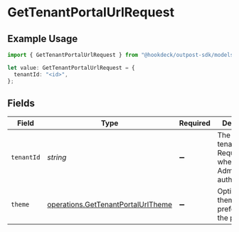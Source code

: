 # GetTenantPortalUrlRequest

## Example Usage

```typescript
import { GetTenantPortalUrlRequest } from "@hookdeck/outpost-sdk/models/operations";

let value: GetTenantPortalUrlRequest = {
  tenantId: "<id>",
};
```

## Fields

| Field                                                                                    | Type                                                                                     | Required                                                                                 | Description                                                                              |
| ---------------------------------------------------------------------------------------- | ---------------------------------------------------------------------------------------- | ---------------------------------------------------------------------------------------- | ---------------------------------------------------------------------------------------- |
| `tenantId`                                                                               | *string*                                                                                 | :heavy_minus_sign:                                                                       | The ID of the tenant. Required when using AdminApiKey authentication.                    |
| `theme`                                                                                  | [operations.GetTenantPortalUrlTheme](../../models/operations/gettenantportalurltheme.md) | :heavy_minus_sign:                                                                       | Optional theme preference for the portal.                                                |